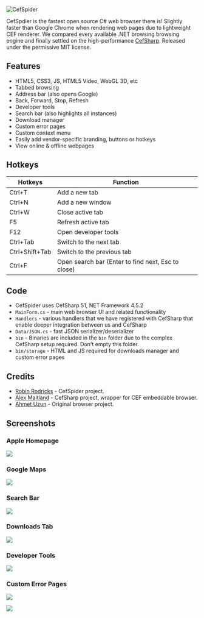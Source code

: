 ![CefSpider](https://github.com/CefSpider/CefSpider/raw/master/images/logo3.png)

CefSpdier is the fastest open source C# web browser there is! Slightly faster than Google Chrome when rendering web pages due to lightweight CEF renderer. We compared every available .NET browsing browsing engine and finally settled on the high-performance [CefSharp](https://github.com/cefsharp/CefSharp/). Released under the permissive MIT license.

## Features

- HTML5, CSS3, JS, HTML5 Video, WebGL 3D, etc
- Tabbed browsing
- Address bar (also opens Google)
- Back, Forward, Stop, Refresh
- Developer tools
- Search bar (also highlights all instances)
- Download manager
- Custom error pages
- Custom context menu
- Easily add vendor-specific branding, buttons or hotkeys
- View online & offline webpages

## Hotkeys

Hotkeys | Function
------------ | -------------
Ctrl+T		| Add a new tab
Ctrl+N		| Add a new window
Ctrl+W		| Close active tab
F5			| Refresh active tab
F12			| Open developer tools
Ctrl+Tab	| Switch to the next tab
Ctrl+Shift+Tab	| Switch to the previous tab
Ctrl+F		| Open search bar (Enter to find next, Esc to close)

## Code

- CefSpider uses CefSharp 51, NET Framework 4.5.2
- `MainForm.cs` - main web browser UI and related functionality
- `Handlers` - various handlers that we have registered with CefSharp that enable deeper integration between us and CefSharp
- `Data/JSON.cs` - fast JSON serializer/deserializer
- `bin` - Binaries are included in the `bin` folder due to the complex CefSharp setup required. Don't empty this folder.
- `bin/storage` - HTML and JS required for downloads manager and custom error pages

## Credits

- [Robin Rodricks](https://github.com/robinrodricks) - CefSpider project.
- [Alex Maitland](https://github.com/amaitland) - CefSharp project, wrapper for CEF embeddable browser.
- [Ahmet Uzun](https://github.com/postacik) - Original browser project.

## Screenshots

### Apple Homepage

![](https://github.com/CefSpider/CefSpider/raw/master/images/1.png)

### Google Maps

![](https://github.com/CefSpider/CefSpider/raw/master/images/2.png)

### Search Bar

![](https://github.com/CefSpider/CefSpider/raw/master/images/search.png)

### Downloads Tab

![](https://github.com/CefSpider/CefSpider/raw/master/images/3.png)

### Developer Tools

![](https://github.com/CefSpider/CefSpider/raw/master/images/4.png)

### Custom Error Pages

![](https://github.com/CefSpider/CefSpider/raw/master/images/error1.png)

![](https://github.com/CefSpider/CefSpider/raw/master/images/error2.png)

